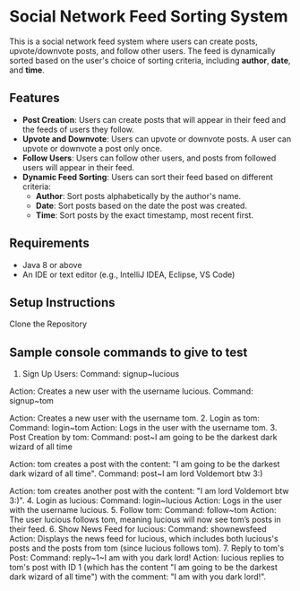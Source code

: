 # Social Network Feed Sorting System

This is a social network feed system where users can create posts, upvote/downvote posts, and follow other users. The feed is dynamically sorted based on the user's choice of sorting criteria, including **author**, **date**, and **time**.

## Features

- **Post Creation**: Users can create posts that will appear in their feed and the feeds of users they follow.
- **Upvote and Downvote**: Users can upvote or downvote posts. A user can upvote or downvote a post only once.
- **Follow Users**: Users can follow other users, and posts from followed users will appear in their feed.
- **Dynamic Feed Sorting**: Users can sort their feed based on different criteria:
  - **Author**: Sort posts alphabetically by the author's name.
  - **Date**: Sort posts based on the date the post was created.
  - **Time**: Sort posts by the exact timestamp, most recent first.
 
## Requirements

- Java 8 or above
- An IDE or text editor (e.g., IntelliJ IDEA, Eclipse, VS Code)

## Setup Instructions
Clone the Repository

## Sample console commands to give to test

  1. Sign Up Users:
  Command: signup~lucious
  
  Action: Creates a new user with the username lucious.
  Command: signup~tom
  
  Action: Creates a new user with the username tom.
  2. Login as tom:
  Command: login~tom
  Action: Logs in the user with the username tom.
  3. Post Creation by tom:
  Command: post~I am going to be the darkest dark wizard of all time
  
  Action: tom creates a post with the content: "I am going to be the darkest dark wizard of all time".
  Command: post~I am lord Voldemort btw 3:)
  
  Action: tom creates another post with the content: "I am lord Voldemort btw 3:)".
  4. Login as lucious:
  Command: login~lucious
  Action: Logs in the user with the username lucious.
  5. Follow tom:
  Command: follow~tom
  Action: The user lucious follows tom, meaning lucious will now see tom’s posts in their feed.
  6. Show News Feed for lucious:
  Command: shownewsfeed
  Action: Displays the news feed for lucious, which includes both lucious's posts and the posts from tom (since lucious follows tom).
  7. Reply to tom's Post:
  Command: reply~1~I am with you dark lord!
  Action: lucious replies to tom's post with ID 1 (which has the content "I am going to be the darkest dark wizard of all time") with the comment: "I am with you dark lord!".


